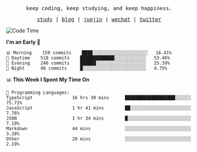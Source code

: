 <p align="center">
  <samp>
    <span>keep coding, keep studying, and keep happiness.</span>
  </samp>
</p>

<p align="center">
  <samp>
    <a href="https://github.com/ouduidui/fe-study">study</a> |
    <a href="https://deweyou.me">blog</a>  |
    <a href="https://juejin.cn/user/4309700183594366">juejin</a> |
    <a href="https://user-images.githubusercontent.com/54696834/165071004-6509e3f2-90c3-448c-9d92-3da42b0c2021.jpeg">wechat</a> |
    <a href="https://twitter.com/ouduidui">twitter</a>
  </samp>
</p>

<!--START_SECTION:waka-->
![Code Time](http://img.shields.io/badge/Code%20Time-2%2C262%20hrs%2033%20mins-blue)

**I'm an Early 🐤** 

```text
🌞 Morning    159 commits    ████░░░░░░░░░░░░░░░░░░░░░   16.41% 
🌆 Daytime    518 commits    █████████████░░░░░░░░░░░░   53.46% 
🌃 Evening    246 commits    ██████░░░░░░░░░░░░░░░░░░░   25.39% 
🌙 Night      46 commits     █░░░░░░░░░░░░░░░░░░░░░░░░   4.75%

```


📊 **This Week I Spent My Time On** 

```text
💬 Programming Languages: 
TypeScript               16 hrs 30 mins      ███████████████████░░░░░░   75.71% 
JavaScript               1 hr 41 mins        ██░░░░░░░░░░░░░░░░░░░░░░░   7.76% 
JSON                     1 hr 34 mins        █░░░░░░░░░░░░░░░░░░░░░░░░   7.19% 
Markdown                 44 mins             ░░░░░░░░░░░░░░░░░░░░░░░░░   3.38% 
Other                    28 mins             ░░░░░░░░░░░░░░░░░░░░░░░░░   2.19%

```


<!--END_SECTION:waka-->
